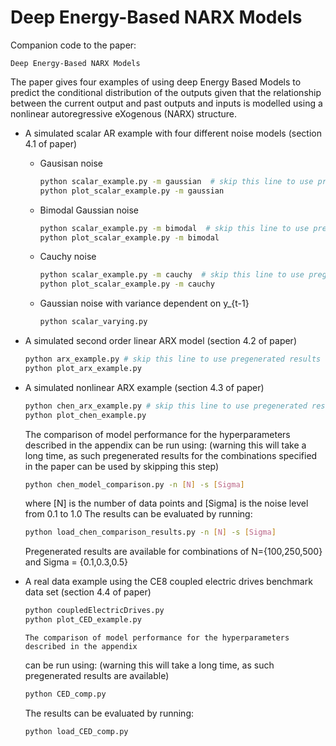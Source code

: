 # Deep Energy-Based NARX Models

Companion code to the paper:
```
Deep Energy-Based NARX Models
```

The paper gives four examples of using deep Energy Based Models to predict the conditional
distribution of the outputs given that the relationship between the current output and
past outputs and inputs is modelled using a nonlinear autoregressive eXogenous (NARX) structure.

- A simulated scalar AR example with four different noise models (section 4.1 of paper)
    - Gausisan noise
        ```bash
        python scalar_example.py -m gaussian  # skip this line to use pregenerated results
        python plot_scalar_example.py -m gaussian
        ```
    - Bimodal Gaussian noise 
        ```bash
        python scalar_example.py -m bimodal  # skip this line to use pregenerated results
        python plot_scalar_example.py -m bimodal
        ```
    - Cauchy noise
        ```bash
        python scalar_example.py -m cauchy  # skip this line to use pregenerated results
        python plot_scalar_example.py -m cauchy
        ```
    - Gaussian noise with variance dependent on y_{t-1}
        ```bash
        python scalar_varying.py
        ```
- A simulated second order linear ARX model (section 4.2 of paper)
    ```bash
    python arx_example.py # skip this line to use pregenerated results
    python plot_arx_example.py
    ```
- A simulated nonlinear ARX example (section 4.3 of paper)
    ```bash
    python chen_arx_example.py # skip this line to use pregenerated results
    python plot_chen_example.py
    ```
    The comparison of model performance for the hyperparameters described in the appendix
    can be run using: (warning this will take a long time, as such pregenerated results for 
    the combinations specified in the paper can be used by skipping this step)
    ```bash
    python chen_model_comparison.py -n [N] -s [Sigma]
    ```
    where [N] is the number of data points and [Sigma] is the noise level from 0.1 to 1.0
    The results can be evaluated by running:
    ```bash
    python load_chen_comparison_results.py -n [N] -s [Sigma]
    ```
    Pregenerated results are available for combinations of N={100,250,500} and Sigma = {0.1,0.3,0.5}
    
  
- A real data example using the CE8 coupled electric drives benchmark data set (section 4.4 of paper)
    ```bash
    python coupledElectricDrives.py
    python plot_CED_example.py
    ```
      The comparison of model performance for the hyperparameters described in the appendix
    can be run using: (warning this will take a long time, as such pregenerated results are available)
    ```bash
    python CED_comp.py 
    ```
    The results can be evaluated by running:
    ```bash
    python load_CED_comp.py
    ```

  




